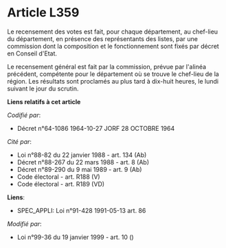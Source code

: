 # Article L359

Le recensement des votes est fait, pour chaque département, au chef-lieu du département, en présence des représentants des
listes, par une commission dont la composition et le fonctionnement sont fixés par décret en Conseil d'Etat.

Le recensement général est fait par la commission, prévue par l'alinéa précédent, compétente pour le département où se trouve
le chef-lieu de la région. Les résultats sont proclamés au plus tard à dix-huit heures, le lundi suivant le jour du scrutin.

**Liens relatifs à cet article**

_Codifié par_:

  - Décret n°64-1086 1964-10-27 JORF 28 OCTOBRE 1964

_Cité par_:

  - Loi n°88-82 du 22 janvier 1988 - art. 134 (Ab)
  - Décret n°88-267 du 22 mars 1988 - art. 8 (Ab)
  - Décret n°89-290 du 9 mai 1989 - art. 9 (Ab)
  - Code électoral - art. R188 (V)
  - Code électoral - art. R189 (VD)

**Liens**:

  - SPEC_APPLI: Loi n°91-428 1991-05-13 art. 86

_Modifié par_:

  - Loi n°99-36 du 19 janvier 1999 - art. 10 ()
